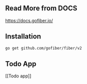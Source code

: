 ## Read More from DOCS
https://docs.gofiber.io/

## Installation
```bash
go get github.com/gofiber/fiber/v2
```

## Todo App
[[Todo app]]